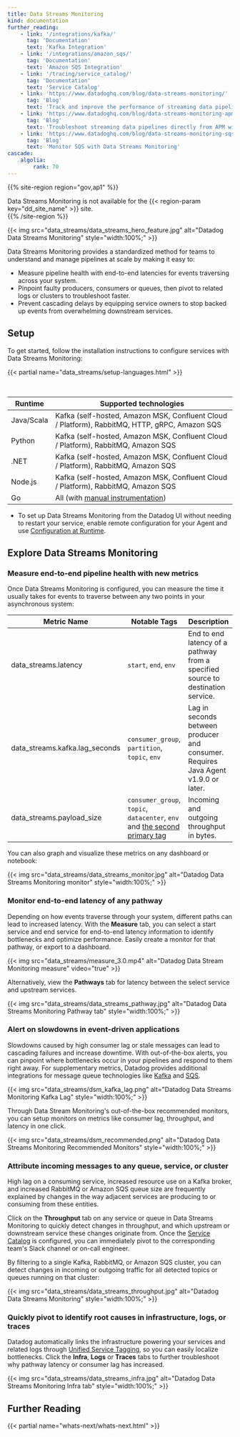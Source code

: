 ```yaml
---
title: Data Streams Monitoring
kind: documentation
further_reading:
    - link: '/integrations/kafka/'
      tag: 'Documentation'
      text: 'Kafka Integration'
    - link: '/integrations/amazon_sqs/'
      tag: 'Documentation'
      text: 'Amazon SQS Integration'
    - link: '/tracing/service_catalog/'
      tag: 'Documentation'
      text: 'Service Catalog'
    - link: 'https://www.datadoghq.com/blog/data-streams-monitoring/'
      tag: 'Blog'
      text: 'Track and improve the performance of streaming data pipelines with Datadog Data Streams Monitoring'
    - link: 'https://www.datadoghq.com/blog/data-streams-monitoring-apm-integration/'
      tag: 'Blog'
      text: 'Troubleshoot streaming data pipelines directly from APM with Datadog Data Streams Monitoring'
    - link: 'https://www.datadoghq.com/blog/data-streams-monitoring-sqs/'
      tag: 'Blog'
      text: 'Monitor SQS with Data Streams Monitoring'
cascade:
    algolia:
        rank: 70
---
```



{{% site-region region="gov,ap1" %}}
<div class="alert alert-warning">
    Data Streams Monitoring is not available for the {{< region-param key="dd_site_name" >}} site.
</div>
{{% /site-region %}}

{{< img src="data_streams/data_streams_hero_feature.jpg" alt="Datadog Data Streams Monitoring" style="width:100%;" >}}

Data Streams Monitoring provides a standardized method for teams to understand and manage pipelines at scale by making it easy to:
* Measure pipeline health with end-to-end latencies for events traversing across your system.
* Pinpoint faulty producers, consumers or queues, then pivot to related logs or clusters to troubleshoot faster.
* Prevent cascading delays by equipping service owners to stop backed up events from overwhelming downstream services.

## Setup

To get started, follow the installation instructions to configure services with Data Streams Monitoring:

{{< partial name="data_streams/setup-languages.html" >}}

<br/>

| Runtime | Supported technologies |
|---|----|
| Java/Scala | Kafka (self-hosted, Amazon MSK, Confluent Cloud / Platform), RabbitMQ, HTTP, gRPC, Amazon SQS |
| Python | Kafka (self-hosted, Amazon MSK, Confluent Cloud / Platform), RabbitMQ, Amazon SQS |
| .NET | Kafka (self-hosted, Amazon MSK, Confluent Cloud / Platform), RabbitMQ, Amazon SQS |
| Node.js | Kafka (self-hosted, Amazon MSK, Confluent Cloud / Platform), RabbitMQ, Amazon SQS |
| Go | All (with [manual instrumentation][1]) |

- To set up Data Streams Monitoring from the Datadog UI without needing to restart your service, enable remote configuration for your Agent and use [Configuration at Runtime][6]. 

## Explore Data Streams Monitoring

### Measure end-to-end pipeline health with new metrics

Once Data Streams Monitoring is configured, you can measure the time it usually takes for events to traverse between any two points in your asynchronous system:

| Metric Name | Notable Tags | Description |
|---|---|-----|
| data_streams.latency | `start`, `end`, `env` | End to end latency of a pathway from a specified source to destination service. |
| data_streams.kafka.lag_seconds | `consumer_group`, `partition`, `topic`, `env` | Lag in seconds between producer and consumer. Requires Java Agent v1.9.0 or later. |
| data_streams.payload_size | `consumer_group`, `topic`, `datacenter`, `env` and [the second primary tag][7] | Incoming and outgoing throughput in bytes.|


You can also graph and visualize these metrics on any dashboard or notebook:

{{< img src="data_streams/data_streams_monitor.jpg" alt="Datadog Data Streams Monitoring monitor" style="width:100%;" >}}

### Monitor end-to-end latency of any pathway

Depending on how events traverse through your system, different paths can lead to increased latency. With the **Measure** tab, you can select a start service and end service for end-to-end latency information to identify bottlenecks and optimize performance. Easily create a monitor for that pathway, or export to a dashboard.

{{< img src="data_streams/measure_3.0.mp4" alt="Datadog Data Stream Monitoring measure" video="true" >}}

Alternatively, view the **Pathways** tab for latency between the select service and upstream services.

{{< img src="data_streams/data_streams_pathway.jpg" alt="Datadog Data Streams Monitoring Pathway tab" style="width:100%;" >}}

### Alert on slowdowns in event-driven applications
Slowdowns caused by high consumer lag or stale messages can lead to cascading failures and increase downtime. With out-of-the-box alerts, you can pinpoint where bottlenecks occur in your pipelines and respond to them right away. For supplementary metrics, Datadog provides additional integrations for message queue technologies like [Kafka][4] and [SQS][5].

{{< img src="data_streams/dsm_kafka_lag.png" alt="Datadog Data Streams Monitoring Kafka Lag" style="width:100%;" >}}

Through Data Stream Monitoring's out-of-the-box recommended monitors, you can setup monitors on metrics like consumer lag, throughput, and latency in one click. 

{{< img src="data_streams/dsm_recommended.png" alt="Datadog Data Streams Monitoring Recommended Monitors" style="width:100%;" >}}

### Attribute incoming messages to any queue, service, or cluster

High lag on a consuming service, increased resource use on a Kafka broker, and increased RabbitMQ or Amazon SQS queue size are frequently explained by changes in the way adjacent services are producing to or consuming from these entities.

Click on the **Throughput** tab on any service or queue in Data Streams Monitoring to quickly detect changes in throughput, and which upstream or downstream service these changes originate from. Once the [Service Catalog][2] is configured, you can immediately pivot to the corresponding team's Slack channel or on-call engineer.

By filtering to a single Kafka, RabbitMQ, or Amazon SQS cluster, you can detect changes in incoming or outgoing traffic for all detected topics or queues running on that cluster:

{{< img src="data_streams/data_streams_throughput.jpg" alt="Datadog Data Streams Monitoring" style="width:100%;" >}}

### Quickly pivot to identify root causes in infrastructure, logs, or traces 

Datadog automatically links the infrastructure powering your services and related logs through [Unified Service Tagging][3], so you can easily localize bottlenecks. Click the **Infra**, **Logs** or **Traces** tabs to further troubleshoot why pathway latency or consumer lag has increased.
  
{{< img src="data_streams/data_streams_infra.jpg" alt="Datadog Data Streams Monitoring Infra tab" style="width:100%;" >}}

## Further Reading

{{< partial name="whats-next/whats-next.html" >}}

[1]: /data_streams/go#manual-instrumentation
[2]: /tracing/service_catalog/
[3]: /getting_started/tagging/unified_service_tagging
[4]: /integrations/kafka/
[5]: /integrations/amazon_sqs/
[6]: /tracing/trace_collection/runtime_config/
[7]: /tracing/guide/setting_primary_tags_to_scope/?tab=helm#add-a-second-primary-tag-in-datadog
